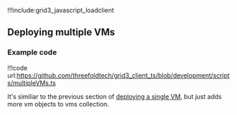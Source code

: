 !!!include:grid3_javascript_loadclient

## Deploying multiple VMs

### Example code

!!!code url:https://github.com/threefoldtech/grid3_client_ts/blob/development/scripts/multipleVMs.ts

It's similiar to the previous section of [deploying a single VM](grid3_javascript_vm), but just adds more vm objects to vms collection. 